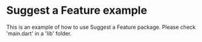 # Suggest a Feature example

This is an example of how to use Suggest a Feature package. 
Please check 'main.dart' in a 'lib' folder.
